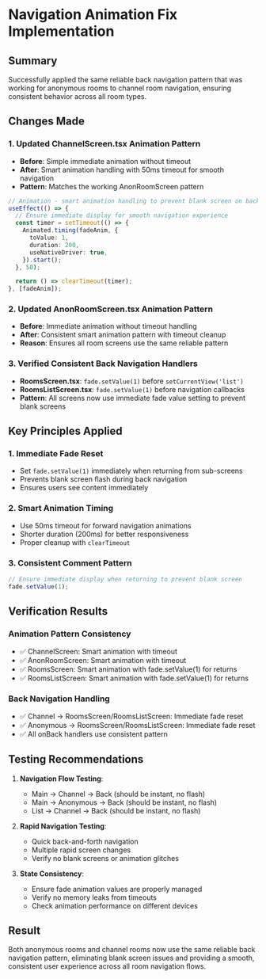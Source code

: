 # Navigation Animation Fix Implementation

## Summary
Successfully applied the same reliable back navigation pattern that was working for anonymous rooms to channel room navigation, ensuring consistent behavior across all room types.

## Changes Made

### 1. Updated ChannelScreen.tsx Animation Pattern
- **Before**: Simple immediate animation without timeout
- **After**: Smart animation handling with 50ms timeout for smooth navigation
- **Pattern**: Matches the working AnonRoomScreen pattern

```typescript
// Animation - smart animation handling to prevent blank screen on back navigation
useEffect(() => {
  // Ensure immediate display for smooth navigation experience
  const timer = setTimeout(() => {
    Animated.timing(fadeAnim, {
      toValue: 1,
      duration: 200,
      useNativeDriver: true,
    }).start();
  }, 50);

  return () => clearTimeout(timer);
}, [fadeAnim]);
```

### 2. Updated AnonRoomScreen.tsx Animation Pattern
- **Before**: Immediate animation without timeout handling
- **After**: Consistent smart animation pattern with timeout cleanup
- **Reason**: Ensures all room screens use the same reliable pattern

### 3. Verified Consistent Back Navigation Handlers
- **RoomsScreen.tsx**: `fade.setValue(1)` before `setCurrentView('list')`
- **RoomsListScreen.tsx**: `fade.setValue(1)` before navigation callbacks
- **Pattern**: All screens now use immediate fade value setting to prevent blank screens

## Key Principles Applied

### 1. Immediate Fade Reset
- Set `fade.setValue(1)` immediately when returning from sub-screens
- Prevents blank screen flash during back navigation
- Ensures users see content immediately

### 2. Smart Animation Timing
- Use 50ms timeout for forward navigation animations
- Shorter duration (200ms) for better responsiveness
- Proper cleanup with `clearTimeout`

### 3. Consistent Comment Pattern
```typescript
// Ensure immediate display when returning to prevent blank screen
fade.setValue(1);
```

## Verification Results

### Animation Pattern Consistency
- ✅ ChannelScreen: Smart animation with timeout
- ✅ AnonRoomScreen: Smart animation with timeout  
- ✅ RoomsScreen: Smart animation with fade.setValue(1) for returns
- ✅ RoomsListScreen: Smart animation with fade.setValue(1) for returns

### Back Navigation Handling
- ✅ Channel → RoomsScreen/RoomsListScreen: Immediate fade reset
- ✅ Anonymous → RoomsScreen/RoomsListScreen: Immediate fade reset
- ✅ All onBack handlers use consistent pattern

## Testing Recommendations

1. **Navigation Flow Testing**:
   - Main → Channel → Back (should be instant, no flash)
   - Main → Anonymous → Back (should be instant, no flash) 
   - List → Channel → Back (should be instant, no flash)

2. **Rapid Navigation Testing**:
   - Quick back-and-forth navigation
   - Multiple rapid screen changes
   - Verify no blank screens or animation glitches

3. **State Consistency**:
   - Ensure fade animation values are properly managed
   - Verify no memory leaks from timeouts
   - Check animation performance on different devices

## Result
Both anonymous rooms and channel rooms now use the same reliable back navigation pattern, eliminating blank screen issues and providing a smooth, consistent user experience across all room navigation flows.